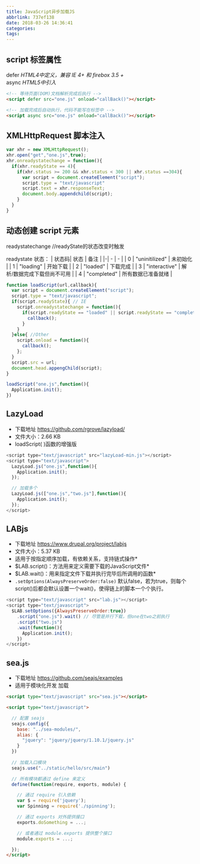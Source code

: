 ```yaml
---
title: JavaScript异步加载JS
abbrlink: 737ef138
date: 2018-03-26 14:36:41
categories:
tags:
---
```


## script 标签属性
defer *HTML4中定义，兼容 IE 4+ 和 firebox 3.5 +*  
async *HTML5中引入*
```html
<!-- 等待页面(DOM)文档解析完成后执行 -->
<script defer src="one.js" onload="callBack()"></script>

<!-- 加载完成后自动执行，代码不能写在标签中 -->
<script async src="one.js" onload="callBack()"></script>
```

## XMLHttpRequest 脚本注入
```javascript
var xhr = new XMLHttpRequest();
xhr.open("get","one.js",true);
xhr.onreadystatechange = function(){
  if(xhr.readyState == 4){
    if(xhr.status >= 200 && xhr.status < 300 || xhr.status ==304){
      var script = document.createElement("script");
      script.type = "text/javascript"
      script.text = xhr.responseText;
      document.body.appendchild(script);
    }
  }
}
```

## 动态创建 script 元素
readystatechange //readyState的状态改变时触发

readystate 状态：
| 状态码| 状态 | 备注 | 
|-| - | - | 
| 0 | "uninitilized" | 未初始化 | 
| 1 | "loading" | 开始下载 | 
| 2 | "loaded" | 下载完成 | 
| 3 | "interactive" | 解析/数据完成下载但尚不可用 | 
| 4 | "completed" | 所有数据已准备就绪 | 
```javascript
function loadScript(url,callback){
  var script = document.createElement("script");
  script.type = "text/javascript";
  if(script.readyState){ // IE
    script.onreadystatechange = function(){
      if(script.readyState == "loaded" || script.readyState == "completed"){
        callback();
      }
    }
  }else{ //Other
    script.onload = function(){
      callback();
    };
  }
  script.src = url;
  document.head.appengChild(script);
}

loadScript("one.js",function(){
  Application.init();
})
```


## LazyLoad
- 下载地址 https://github.com/rgrove/lazyload/
- 文件大小：2.66 KB 
- loadScript( )函数的增强版
```javascript
<script type="text/javascript" src="lazyLoad-min.js"></script>
<script type="text/javascript">
  LazyLoad.js("one.js",function(){
    Application.init();
  });

  // 加载多个
  LazyLoad.js(["one.js","two.js"],function(){
    Application.init();
  });
</script>
```
## LABjs
- 下载地址 https://www.drupal.org/project/labjs
- 文件大小：5.37 KB 
- 适用于按指定顺序加载，有依赖关系，支持链式操作*
- $LAB.script()：方法用来定义需要下载的JavaScript文件*
- $LAB.wait()：用来指定文件下载并执行完毕后所调用的函数*
- `.setOptions(AlwaysPreserveOrder:false)` 默认false，若为true，则每个script()后都会默认设置一个wait()，使得链上的脚本一个个执行。
```javascript
<script type="text/javascript" src="lab.js"></script>
<script type="text/javascript">
  $LAB.setOptions({AlwaysPreserveOrder:true})
    .script("one.js").wait() // 尽管是并行下载，但one在two之前执行
    .script("two.js")
    .wait(function(){
      Application.init();	
    })
</script>
```
## sea.js
- 下载地址 https://github.com/seajs/examples
- 适用于模块化开发 加载
```html
<script type="text/javascript" src="sea.js"></script>

<script type="text/javascript">

  // 配置 seajs
  seajs.config({
    base: "../sea-modules/",
    alias: {
      "jquery": "jquery/jquery/1.10.1/jquery.js"
    }
  })
  
  // 加载入口模块
  seajs.use("../static/hello/src/main")

  // 所有模块都通过 define 来定义
  define(function(require, exports, module) {

    // 通过 require 引入依赖
    var $ = require('jquery');
    var Spinning = require('./spinning');

    // 通过 exports 对外提供接口
    exports.doSomething = ...;

    // 或者通过 module.exports 提供整个接口
    module.exports = ...;

  });
</script>
```